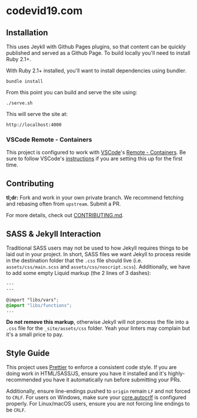 # codevid19.com

## Installation

This uses Jeykll with Github Pages plugins, so that content can be quickly published and served as a Github Page. To build locally you'll need to install Ruby 2.1+.

With Ruby 2.1+ installed, you'll want to install dependencies using bundler.

    bundle install

From this point you can build and serve the site using:

    ./serve.sh

This will serve the site at:

    http://localhost:4000

### VSCode Remote - Containers

This project is configured to work with [VSCode](https://code.visualstudio.com/)'s [Remote - Containers](https://code.visualstudio.com/docs/remote/containers). Be sure to follow VSCode's [instructions](https://code.visualstudio.com/docs/remote/containers#_installation) if you are setting this up for the first time.

## Contributing

**tl;dr:** Fork and work in your own private branch. We recommend fetching and rebasing often from `upstream`. Submit a PR.

For more details, check out [CONTRIBUTING.md](https://github.com/devedmonton/codevid19.com/blob/master/CONTRIBUTING.md).

## SASS & Jekyll Interaction

Traditional SASS users may not be used to how Jekyll requires things to be laid out in your project. In short, SASS files we want Jekyll to process reside in the destination folder that the `.css` file should live (i.e. `assets/css/main.scss` and `assets/css/noscript.scss`). Additionally, we have to add some empty Liquid markup (the 2 lines of 3 dashes):

```scss
---
---

@import "libs/vars";
@import "libs/functions";
...
```

**Do not remove this markup**, otherwise Jekyll will not process the file into a `.css` file for the `_site/assets/css` folder. Yeah your linters may complain but it's a small price to pay.

## Style Guide

This project uses [Prettier](https://prettier.io/) to enforce a consistent code style. If you are doing work in HTML/SASS/JS, ensure you have it installed and it's highly-recommended you have it automatically run before submitting your PRs.

Additionally, ensure line-endings pushed to `origin` remain `LF` and not forced to `CRLF`. For users on Windows, make sure your [core.autocrlf](https://git-scm.com/book/en/v2/Customizing-Git-Git-Configuration#_code_core_autocrlf_code) is configured properly. For Linux/macOS users, ensure you are not forcing line endings to be `CRLF`.
